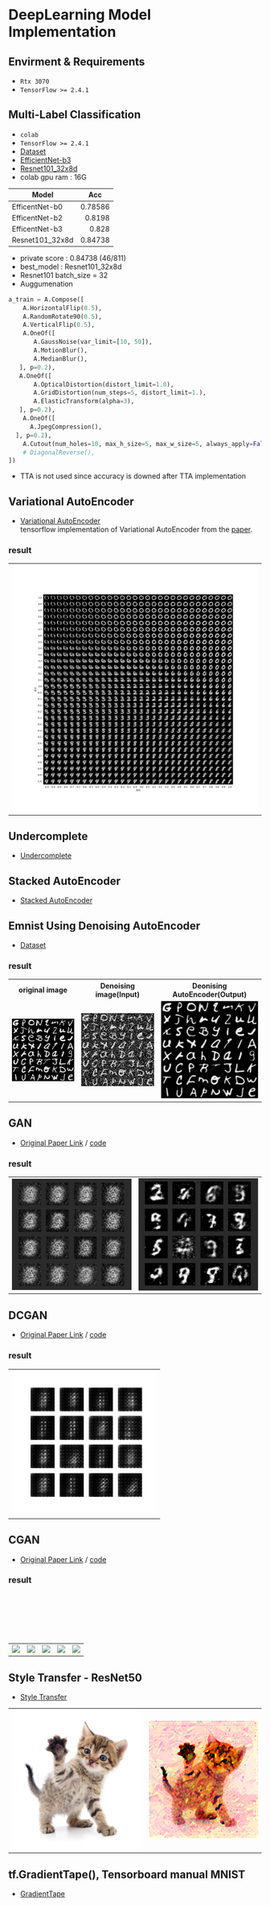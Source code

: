 # DeepLearning Model Implementation

## Envirment & Requirements

* `Rtx 3070`
* `TensorFlow >= 2.4.1`

## Multi-Label Classification

* `colab`
* `TensorFlow >= 2.4.1`
* [Dataset](https://dacon.io/competitions/official/235697/data/)
* [EfficientNet-b3](https://github.com/pwr4779/DeepLearning/blob/master/NoisyEMNISTClassification/EfficientNet-b3.py)
* [Resnet101_32x8d](https://github.com/pwr4779/DeepLearning/blob/master/NoisyEMNISTClassification/Resnet101_32x8d.py)
* colab gpu ram : 16G  

| <center>Model</center> | <center>Acc</center> |  
|:------|---:|  
| EfficentNet-b0 | 0.78586 |  
| EfficentNet-b2 | 0.8198 |  
| EfficentNet-b3 | 0.828 |  
| Resnet101_32x8d | 0.84738 |  

* private score : 0.84738 (46/811)
* best_model : Resnet101_32x8d
* Resnet101 batch_size = 32
* Auggumenation  
```python
a_train = A.Compose([
    A.HorizontalFlip(0.5),
    A.RandomRotate90(0.5),
    A.VerticalFlip(0.5),
    A.OneOf([
       A.GaussNoise(var_limit=[10, 50]),
       A.MotionBlur(),
       A.MedianBlur(),
   ], p=0.2),
   A.OneOf([
       A.OpticalDistortion(distort_limit=1.0),
       A.GridDistortion(num_steps=5, distort_limit=1.),
       A.ElasticTransform(alpha=3),
   ], p=0.2),
    A.OneOf([
      A.JpegCompression(),
  ], p=0.2),
    A.Cutout(num_holes=10, max_h_size=5, max_w_size=5, always_apply=False, p=0.5, ),
    # DiagonalReverse(),
])
```  
* TTA is not used since accuracy is downed after TTA implementation

## Variational AutoEncoder
- [Variational AutoEncoder](https://github.com/pwr4779/DeepLearning/blob/master/VAE/variationalAutoencoder.py)  
tensorflow implementation of Variational AutoEncoder from the [paper](https://arxiv.org/pdf/1606.05908.pdf).

### result
<table border="0">
<tr>
    <td>
    <img src="https://github.com/pwr4779/DeepLearning/blob/master/VAE/vae.png"/>
    </td>
</tr>
</table>

## Undercomplete
- [Undercomplete](https://github.com/pwr4779/DeepLearning/blob/master/VAE/Undercomplete.ipynb)

## Stacked AutoEncoder
- [Stacked AutoEncoder](https://github.com/pwr4779/DeepLearning/blob/master/AutoEncoder/Stacked%20AutoEncoder.ipynb)

## Emnist Using Denoising AutoEncoder
- [Dataset](https://www.kaggle.com/crawford/emnist)
### result
<table border="0">
<tr>
    <th>original image</th>
    <th>Denoising image(Input)</th>
    <th>Deonising AutoEncoder(Output)</th>
</tr>
<tr>
    <td>
    <img src="https://github.com/pwr4779/DeepLearning/blob/master/EMNIST-using-Denoising-AutoEncoder/content/image.jpg" width="100%"/>
    </td>
    <td>
    <img src="https://github.com/pwr4779/DeepLearning/blob/master/EMNIST-using-Denoising-AutoEncoder/content/noisy.jpg" width="100%"/>
    </td>
    <td>
    <img src="https://github.com/pwr4779/DeepLearning/blob/master/EMNIST-using-Denoising-AutoEncoder/content/test.jpg" width="100%"/>
    </td>
</tr>
</table>  

## GAN
- [Original Paper Link](https://arxiv.org/abs/1406.2661) / [code](https://github.com/pwr4779/DeepLearning/blob/master/GAN/GAN/gan.ipynb)

### result 
<table border="0">
<tr>
    <td>
    <img src="https://github.com/pwr4779/DeepLearning/blob/master/GAN/GAN/epoch1000.JPG" width="100%" />
    </td>
    <td>
    <img src="https://github.com/pwr4779/DeepLearning/blob/master/GAN/GAN/epoch2000.JPG", width="100%" />
    </td>
</tr>
</table>

## DCGAN  
- [Original Paper Link](https://arxiv.org/abs/1511.06434) / [code](https://github.com/pwr4779/DeepLearning/blob/master/GAN/DCGAN/DCGAN.ipynb)

### result
<table border="0">
<tr>
    <td>
    <img src="https://github.com/pwr4779/DeepLearning/blob/master/GAN/DCGAN/dcgan.gif"/>
    </td>
</tr>
</table>

## CGAN
- [Original Paper Link](https://arxiv.org/abs/1511.06434) / [code](https://github.com/pwr4779/DeepLearning/blob/master/GAN/CGAN/CGAN.ipynb)

### result 
<table border="0">
<tr>
    <td>
    <img src="https://github.com/pwr4779/DeepLearning/blob/master/GAN/CGAN/result/result_15999.JPG" width="100%" />
    </td>
    <br>
    <td>
    <img src="https://github.com/pwr4779/DeepLearning/blob/master/GAN/CGAN/result/result_16999.JPG", width="100%" />
    </td>
    <br>
    <td>
    <img src="https://github.com/pwr4779/DeepLearning/blob/master/GAN/CGAN/result/result_17999.JPG", width="100%" />
    </td>
    <br>
    <td>
    <img src="https://github.com/pwr4779/DeepLearning/blob/master/GAN/CGAN/result/result_18999.JPG", width="100%" />
    </td>
    <br>
    <td>
    <img src="https://github.com/pwr4779/DeepLearning/blob/master/GAN/CGAN/result/result_19999.JPG", width="100%" />
    </td>
    <br>
</tr>
</table>

## Style Transfer - ResNet50
- [Style Transfer](https://github.com/pwr4779/DeepLearning/blob/master/ResNet-StyleTransfer/ResNet-StyleTransfer.ipynb)

<table border="0">
<tr>
    <td>
    <img src="https://github.com/pwr4779/DeepLearning/blob/master/ResNet-StyleTransfer/cat.jpg" width="100%" />
    </td>
    <td>
    <img src="https://github.com/pwr4779/DeepLearning/blob/master/ResNet-StyleTransfer/stylized-image.png", width="100%" />
    </td>
</tr>
</table>

## tf.GradientTape(), Tensorboard manual MNIST
- [GradientTape](https://github.com/pwr4779/DeepLearning/blob/master/Tensorflow%20Advanced%20Tutorials/MNIST.ipynb)

